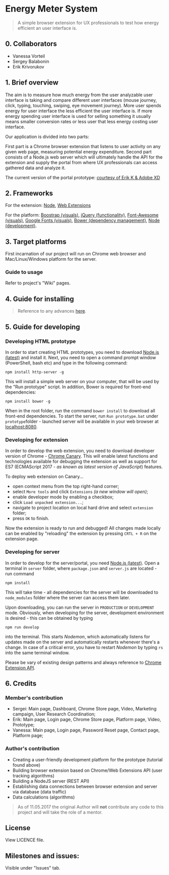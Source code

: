 # Energy Meter System
> A simple browser extension for UX professionals to test how energy efficient an user interface is.

## 0. Collaborators
* Vanessa Vorteil
* Sergey Balabonin
* Erik Krivorukov

## 1. Brief overview

The aim is to measure how much energy from the user analyzable user interface is taking and compare different user interfaces (mouse journey, click, typing, touching, swiping, eye movement journey).
More user spends energy for user interface the less efficient the user interface is. If more energy spending user interface is used for selling something it usually means smaller conversion rates or less user that less energy costing user interface.

Our application is divided into two parts:

First part is a Chrome browser extension that listens to user activity on any given web page, measuring potential energy expenditure.
Second part consists of a Node.js web server which will ultimately handle the API for the extension and supply the portal from where UX professionals can access gathered data and analyze it.

The current version of the portal prototype: [courtesy of Erik K & Adobe XD](https://xd.adobe.com/view/b06cc423-c3f8-476d-a5c7-078aae161a25/)

## 2. Frameworks
For the extension: [Node](https://nodejs.org), [Web Extensions](https://developer.mozilla.org/en-US/Add-ons/WebExtensions)

For the platform: [Boostrap (visuals)](http://getbootstrap.com/), [jQuery (functionality)](https://jquery.com/), [Font-Awesome (visuals)](http://fontawesome.io/), [Google Fonts (visuals)](https://developers.google.com/fonts/), [Bower (dependency management)](https://bower.io/), [Node (development)](https://nodejs.org/en/).

## 3. Target platforms
First incarnation of our project will run on Chrome web browser and Mac/Linux/Windows platform for the server.

### Guide to usage
Refer to project's "Wiki" pages.

## 4. Guide for installing
>Reference to any advances [here](https://github.com/ristokitsing).

## 5. Guide for developing
### Developing HTML prototype
In order to start creating HTML prototypes, you need to download [Node.js (latest)](https://nodejs.org/en/) and install it.
Next, you need to open a command prompt window (PowerShell, bash etc) and type in the following command:
```
npm install http-server -g
```  
This will install a simple web server on your computer, that will be used by the "Run prototype" script.
In addition, Bower is required for front-end dependencies:
```
npm install bower -g
```  
When in the root folder, run the command `bower install` to download all front-end dependencies.
To start the server, run `Run prototype.bat` under `prototype`folder - launched server will be available in your web browser at [localhost:8080](//localhost:8080).

### Developing for extension
In order to develop the web extension, you need to download developer version of Chrome - [Chrome Canary](https://www.google.com/chrome/browser/canary.html).
This will enable latest functions and technologies available for debugging the extension as well as support for ES7 (ECMAScript 2017 - *as known as latest version of JavaScript*) features.

To deploy web extension on Canary...
* open context menu from the top right-hand corner;
* select `More tools` and click `Extensions` *(a new window will open)*;
* enable developer mode by enabling a checkbox;
* click `Load unpacked extension...`;
* navigate to project location on local hard drive and select `extension` folder;
* press `OK` to finish.

Now the extension is ready to run and debugged!
All changes made locally can be enabled by "reloading" the extension by pressing `CRTL + R` on the extension page.

### Developing for server
In order to develop for the server/portal, you need [Node.js (latest)](https://nodejs.org/en/).
Open a terminal in `server` folder, where `package.json` and `server.js` are located - run command
```
npm install
```
This will take time - all dependencies for the server will be downloaded to `node_modules` folder where the server can access them later.

Upon downloading, you can run the server in `PRODUCTION` or `DEVELOPMENT` mode.
Obviously, when developing for the server, development environment is desired - this can be obtained by typing
```
npm run develop
```
into the terminal.
This starts *Nodemon*, which automatically listens for updates made on the server and automatically restarts whenever there's a change.
In case of a critical error, you have to restart *Nodemon* by typing `rs` into the same terminal window.

Please be vary of existing design patterns and always reference to [Chrome Extension API](https://developer.chrome.com/extensions/browserAction).

## 6. Credits

### Member's contribution
* Sergei: Main page, Dashboard, Chrome Store page, Video, Marketing campaign, User Research Coordination;
* Erik: Main page, Login page, Chrome Store page, Platform page, Video, Prototype;
* Vanessa: Main page, Login page, Password Reset page, Contact page, Platform page;

### Author's contribution
* Creating a user-friendly development platform for the prototype (tutorial found above)
* Building browser extension based on Chrome/Web Extensions API (user tracking algorithms)
* Building a NodeJS server (REST API)
* Establishing data connections between browser extension and server via database (data traffic)
* Data calculations (algorithms)
>As of 11.05.2017 the original Author will **not** contribute any code to this project and will take the role of a mentor.

## License
View LICENCE file.

## Milestones and issues:
Visible under "Issues" tab.
